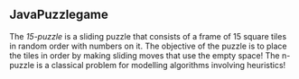 ## JavaPuzzlegame

The *15-puzzle* is a sliding puzzle that consists of a frame of 15 square tiles in random order with numbers on it.
The objective of the puzzle is to place the tiles in order by making sliding moves that use the empty space! 
The n-puzzle is a classical problem for modelling algorithms involving heuristics!
